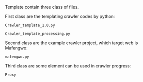 Template contain three class of files.

First class are the templating crawler codes by python:
    
    Crawler_template_1.0.py
    
    Crawler_template_processing.py

Second class are the example crawler project, which target web is Mafengwo:
    
    mafengwo.py

Third class are some element can be used in crawler progress:
    
    Proxy

